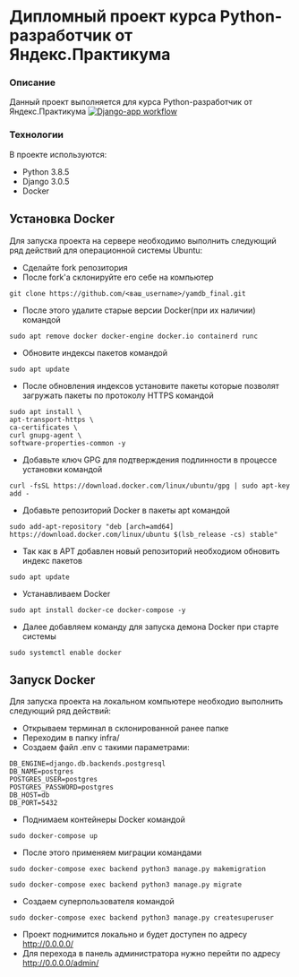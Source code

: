# Дипломный проект курса Python-разработчик от Яндекс.Практикума
### Описание
Данный проект выполняется для курса Python-разработчик от Яндекс.Практикума
[![Django-app workflow](https://github.com/Darioing/foodgram-project-react/actions/workflows/main.yml/badge.svg?branch=master)](https://github.com/Darioing/foodgram-project-react/actions/workflows/main.yml)
### Технологии
В проекте используются:
- Python 3.8.5
- Django 3.0.5
- Docker
## Установка Docker
Для запуска проекта на cервере необходимо выполнить следующий ряд действий для операционной системы Ubuntu:
- Сделайте fork репозитория
- После fork'а склонируйте его себе на компьютер
```
git clone https://github.com/<ваш_username>/yamdb_final.git
```
- После этого удалите старые версии Docker(при их наличии) командой
```
sudo apt remove docker docker-engine docker.io containerd runc
```
- Обновите индексы пакетов командой 
```
sudo apt update
```
- После обновления индексов установите пакеты которые позволят загружать пакеты по протоколу HTTPS командой
```
sudo apt install \
apt-transport-https \
ca-certificates \
curl gnupg-agent \
software-properties-common -y
```
- Добавьте ключ GPG для подтверждения подлинности в процессе установки командой
```
curl -fsSL https://download.docker.com/linux/ubuntu/gpg | sudo apt-key add -
```
- Добавьте репозиторий Docker в пакеты apt командой
```
sudo add-apt-repository "deb [arch=amd64] https://download.docker.com/linux/ubuntu $(lsb_release -cs) stable"
```
- Так как в APT добавлен новый репозиторий необходиом обновить индекс пакетов
```
sudo apt update
```
- Устанавливаем Docker
```
sudo apt install docker-ce docker-compose -y
```
- Далее добавляем команду для запуска демона Docker при старте системы
```
sudo systemctl enable docker
```
## Запуск Docker
Для запуска проекта на локальном компьютере необходио выполнить следующий ряд действий:
- Открываем терминал в склонированной ранее папке
- Переходим в папку infra/
- Создаем файл .env с такими параметрами:
```
DB_ENGINE=django.db.backends.postgresql
DB_NAME=postgres
POSTGRES_USER=postgres
POSTGRES_PASSWORD=postgres
DB_HOST=db
DB_PORT=5432
```
- Поднимаем контейнеры Docker командой
```
sudo docker-compose up
```
- После этого применяем миграции командами
```
sudo docker-compose exec backend python3 manage.py makemigration
```
```
sudo docker-compose exec backend python3 manage.py migrate
```
- Создаем суперпользователя командой
```
sudo docker-compose exec backend python3 manage.py createsuperuser
```
- Проект поднимится локально и будет доступен по адресу http://0.0.0.0/
- Для перехода в панель администратора нужно перейти по адресу http://0.0.0.0/admin/